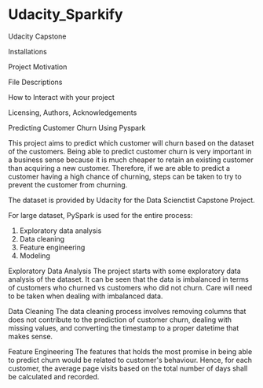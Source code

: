 # Udacity_Sparkify
Udacity Capstone

Installations


Project Motivation


File Descriptions


How to Interact with your project


Licensing, Authors, Acknowledgements

Predicting Customer Churn Using Pyspark

This project aims to predict which customer will churn based on the dataset of the customers. Being able to predict customer churn is very important in a business sense because it is much cheaper to retain an existing customer than acquiring a new customer. Therefore, if we are able to predict a customer having a high chance of churning, steps can be taken to try to prevent the customer from churning. 

The dataset is provided by Udacity for the Data Scienctist Capstone Project. 

For large dataset, PySpark is used for the entire process: 
1. Exploratory data analysis
2. Data cleaning
3. Feature engineering
4. Modeling

Exploratory Data Analysis
The project starts with some exploratory data analysis of the dataset. It can be seen that the data is imbalanced in terms of customers who churned vs customers who did not churn. Care will need to be taken when dealing with imbalanced data. 

Data Cleaning
The data cleaning process involves removing columns that does not contribute to the prediction of customer churn, dealing with missing values, and converting the timestamp to a proper datetime that makes sense. 

Feature Engineering
The features that holds the most promise in being able to predict churn would be related to customer's behaviour. Hence, for each customer, the average page visits based on the total number of days shall be calculated and recorded. 
